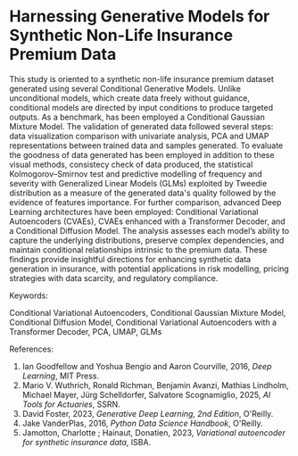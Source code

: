 # Harnessing Generative Models for Synthetic Non-Life Insurance Premium Data

This study is oriented to a synthetic non-life insurance premium dataset generated using several Conditional Generative Models. Unlike unconditional models, which create data freely without guidance, conditional models are directed by input conditions to produce targeted outputs. As a benchmark, has been employed a Conditional Gaussian Mixture Model. The validation of generated data followed several steps: data visualization comparison with univariate analysis, PCA and UMAP representations between trained data and samples generated. To evaluate the goodness of data generated has been employed in addition to these visual methods, consistecy check of data produced, the statistical Kolmogorov–Smirnov test and predictive modelling of frequency and severity with Generalized Linear Models (GLMs) exploited by Tweedie distribution as a measure of the generated data's quality followed by the evidence of features importance. For further comparison, advanced Deep Learning architectures have been employed: Conditional Variational Autoencoders (CVAEs), CVAEs enhanced with a Transformer Decoder, and a Conditional Diffusion Model. The analysis assesses each model’s ability to capture the underlying distributions, preserve complex dependencies, and maintain conditional relationships intrinsic to the premium data. These findings provide insightful directions for enhancing synthetic data generation in insurance, with potential applications in risk modelling, pricing strategies with data scarcity, and regulatory compliance.

Keywords: 

Conditional Variational Autoencoders, Conditional Gaussian Mixture Model, Conditional Diffusion Model, Conditional Variational Autoencoders with a Transformer Decoder, PCA, UMAP, GLMs

References: 

1. Ian Goodfellow and Yoshua Bengio and Aaron Courville, 2016, *Deep Learning*, MIT Press.
2. Mario V. Wuthrich, Ronald Richman, Benjamin Avanzi, Mathias Lindholm, Michael Mayer, Jürg Schelldorfer, Salvatore Scognamiglio, 2025, *AI Tools for Actuaries*, SSRN.
3. David Foster, 2023, *Generative Deep Learning, 2nd Edition*, O'Reilly.
4. Jake VanderPlas, 2016, *Python Data Science Handbook*, O'Reilly.
5. Jamotton, Charlotte ; Hainaut, Donatien, 2023, *Variational autoencoder for synthetic insurance data*, ISBA.

